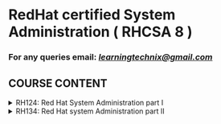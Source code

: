 # RedHat certified System Administration ( RHCSA 8 )

### For any queries email: *learningtechnix@gmail.com*

## **COURSE CONTENT** ##

<details>
<summary>RH124: Red Hat System Administration part I</summary>
     <ul><li> - [ ] Get started with Red hat Linux</li>
     <li> - [ ] Access the command line.</li>
     <li> - [ ] Manage files from the command line</li>
     <li> - [ ] Get help in Red Hat Enterprise Linux</li>
     <li> - [ ] Create, view and edit text files</li>
     <li> - [ ] Manage local users and groups</li>
     <li> - [ ] Control access to files</li>
     <li> - [ ] Monitor and manage Linux processes</li>
     <li> - [ ] Control services and daemons</li>
     <li> - [ ] Configure and secure SSH</li>
     <li> - [ ] Analyze and store logs</li>
     <li> - [ ] Manage networking</li>
     <li> - [ ] Archive and transfer files</li>
     <li> - [ ] Install and update software</li>
     <li> - [ ] Access Linux file system</li>
     <li> - [ ] Analyze servers and get support</li>
</ul>
</details>
<details>
<summary>RH134: Red Hat system Administration part II</summary>
     <ul><li> - [ ] Improve command line productivity</li>
     <li> - [ ] Schedule future tasks.</li>
     <li> - [ ] Tune system performance</li>
     <li> - [ ] Control access to files with ACLs</li>
     <li> - [ ] Manage SELinux security</li>
     <li> - [ ] Manage basic storage</li>
     <li> - [ ] Manage logical volumes</li>
     <li> - [ ] Implement advanced storage features</li>
     <li> - [ ] Access network-attached storage</li>
     <li> - [ ] Control the boot process</li>
     <li> - [ ] Manage network security</li>
     <li> - [ ] Install Red Hat Enterprise Linux</li>
     <li> - [ ] Run Containers</li>
</ul>
</details>
